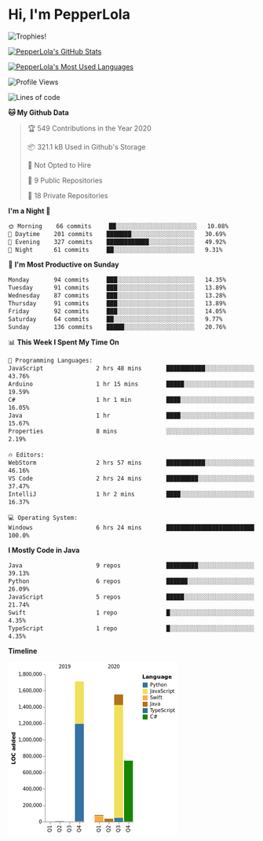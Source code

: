 # Hi, I'm PepperLola
![Trophies!](https://github-profile-trophy.vercel.app/?username=PepperLola&column=10&theme=chalk)

[![PepperLola's GitHub Stats](https://github-readme-stats.vercel.app/api?username=PepperLola&theme=dark&show_icons=true)](https://github.com/anuraghazra/github-readme-stats/)

[![PepperLola's Most Used Languages](https://github-readme-stats.vercel.app/api/top-langs/?username=PepperLola&layout=compact)](https://github.com/anuraghazra/github-readme-stats/)

![Profile Views](https://komarev.com/ghpvc/?username=PepperLola)

<!--START_SECTION:waka-->
![Lines of code](https://img.shields.io/badge/From%20Hello%20World%20I%27ve%20Written-5.4%20million%20lines%20of%20code-blue)

**🐱 My Github Data** 

> 🏆 549 Contributions in the Year 2020
 > 
> 📦 321.1 kB Used in Github's Storage 
 > 
> 🚫 Not Opted to Hire
 > 
> 📜 9 Public Repositories
 > 
> 🔑 18 Private Repositories 

**I'm a Night 🦉** 

```text
🌞 Morning    66 commits     ██░░░░░░░░░░░░░░░░░░░░░░░   10.08% 
🌆 Daytime    201 commits    ███████░░░░░░░░░░░░░░░░░░   30.69% 
🌃 Evening    327 commits    ████████████░░░░░░░░░░░░░   49.92% 
🌙 Night      61 commits     ██░░░░░░░░░░░░░░░░░░░░░░░   9.31%

```
📅 **I'm Most Productive on Sunday** 

```text
Monday       94 commits     ███░░░░░░░░░░░░░░░░░░░░░░   14.35% 
Tuesday      91 commits     ███░░░░░░░░░░░░░░░░░░░░░░   13.89% 
Wednesday    87 commits     ███░░░░░░░░░░░░░░░░░░░░░░   13.28% 
Thursday     91 commits     ███░░░░░░░░░░░░░░░░░░░░░░   13.89% 
Friday       92 commits     ███░░░░░░░░░░░░░░░░░░░░░░   14.05% 
Saturday     64 commits     ██░░░░░░░░░░░░░░░░░░░░░░░   9.77% 
Sunday       136 commits    █████░░░░░░░░░░░░░░░░░░░░   20.76%

```


📊 **This Week I Spent My Time On** 

```text
💬 Programming Languages: 
JavaScript               2 hrs 48 mins       ███████████░░░░░░░░░░░░░░   43.76% 
Arduino                  1 hr 15 mins        █████░░░░░░░░░░░░░░░░░░░░   19.59% 
C#                       1 hr 1 min          ████░░░░░░░░░░░░░░░░░░░░░   16.05% 
Java                     1 hr                ████░░░░░░░░░░░░░░░░░░░░░   15.67% 
Properties               8 mins              ░░░░░░░░░░░░░░░░░░░░░░░░░   2.19%

🔥 Editors: 
WebStorm                 2 hrs 57 mins       ███████████░░░░░░░░░░░░░░   46.16% 
VS Code                  2 hrs 24 mins       █████████░░░░░░░░░░░░░░░░   37.47% 
IntelliJ                 1 hr 2 mins         ████░░░░░░░░░░░░░░░░░░░░░   16.37%

💻 Operating System: 
Windows                  6 hrs 24 mins       █████████████████████████   100.0%

```

**I Mostly Code in Java** 

```text
Java                     9 repos             █████████░░░░░░░░░░░░░░░░   39.13% 
Python                   6 repos             ██████░░░░░░░░░░░░░░░░░░░   26.09% 
JavaScript               5 repos             █████░░░░░░░░░░░░░░░░░░░░   21.74% 
Swift                    1 repo              █░░░░░░░░░░░░░░░░░░░░░░░░   4.35% 
TypeScript               1 repo              █░░░░░░░░░░░░░░░░░░░░░░░░   4.35%

```


**Timeline**

![Chart not found](https://github.com/PepperLola/PepperLola/blob/master/charts/bar_graph.png) 


<!--END_SECTION:waka-->
